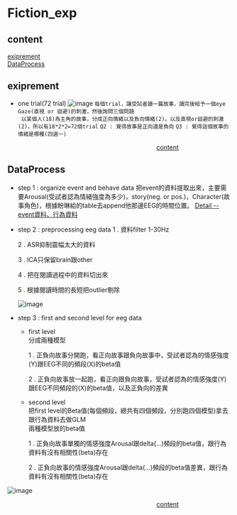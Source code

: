 # Fiction_exp
## content
[exiprement](#exiprement)  
[DataProcess](#DataProcess)

## exiprement
- one trial(72 trial)
![image](https://github.com/user-attachments/assets/1579ce99-fcbb-4a85-a4e2-c8c7785c4052)
```每個trial，讓受試者讀一篇故事，讀完後給予一個eye Gaze(直視 or 迴避)的刺激，然後詢問三個問題```  
``` 以某個人(18)為主角的故事，分成正向情緒以及負向情緒(2)，以及直視or迴避的刺激(2)，所以有18*2*2=72個trial```
``` Q2 : 覺得故事是正向還是負向 ```
``` Q3 : 覺得這個故事的情緒是哪種(四選一) ```
  
&ensp;&ensp;&ensp;&ensp;&ensp;&ensp;&ensp;&ensp;&ensp;&ensp;&ensp;&ensp;&ensp;&ensp;&ensp;&ensp;&ensp;&ensp;&ensp;&ensp;&ensp;&ensp;&ensp;&ensp;&ensp;&ensp;&ensp;&ensp;&ensp;&ensp;&ensp;&ensp;&ensp;&ensp;&ensp;&ensp;&ensp;&ensp;&ensp;&ensp;&ensp;&ensp;&ensp;&ensp;&ensp;&ensp;&ensp;&ensp;[content](#content)

## DataProcess
- step 1 : organize event and behave data
  把event的資料提取出來，主要需要Arousal(受試者認為情緒強度為多少)，story(neg. or pos.)，Character(故事角色)，根據盼琳給的table去append他那邊EEG的時間位置。
  [Detail -- event資料、行為資料](./WorkLog/DataProcDetail.md)
- step 2 : preprocessing eeg data
  1 . 資料filter 1-30Hz
  
  2 . ASR抑制震幅太大的資料

  3 . ICA只保留brain跟other
  
  4 . 把在閱讀過程中的資料切出來
  
  5 . 根據閱讀時間的長短把outlier剔除
  
  ![image](https://github.com/user-attachments/assets/c273ba72-b611-4e67-8f18-2c92655dbfa8)
- step 3 : first and second level for eeg data
    
  - first level   
    分成兩種模型
       
    1 . 正負向故事分開跑，看正向故事跟負向故事中，受試者認為的情感強度(Y)跟EEG不同的頻段(X)的beta值
      
    2 . 正負向故事放一起跑，看正向跟負向故事，受試者認為的情感強度(Y)跟EEG不同頻段的(X)的beta值，以及正負向的差異
    
  - second level  
    把first level的Beta值(每個頻段，總共有四個頻段，分別跑四個模型)拿去跟行為資料去做GLM  
    兩種模型放的beta值
      
    1 . 正負向故事單獨的情感強度Arousal跟delta(...)頻段的beta值，跟行為資料有沒有相關性(beta)存在
      
    2 . 正負向故事的情感強度Arousal跟delta(...)頻段的beta值差異，跟行為資料有沒有相關性(beta)存在
    
 ![image](https://github.com/user-attachments/assets/c217c959-9796-498b-8ebb-6b4959437a46)


&ensp;&ensp;&ensp;&ensp;&ensp;&ensp;&ensp;&ensp;&ensp;&ensp;&ensp;&ensp;&ensp;&ensp;&ensp;&ensp;&ensp;&ensp;&ensp;&ensp;&ensp;&ensp;&ensp;&ensp;&ensp;&ensp;&ensp;&ensp;&ensp;&ensp;&ensp;&ensp;&ensp;&ensp;&ensp;&ensp;&ensp;&ensp;&ensp;&ensp;&ensp;&ensp;&ensp;&ensp;&ensp;&ensp;&ensp;&ensp;[content](#content)   

